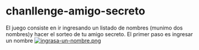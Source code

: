 # chanllenge-amigo-secreto
El juego consiste en ir ingresando un listado de nombres (munimo dos nombres)y hacer el sorteo de tu amigo secreto.
El primer paso es ingresar un nombre
[![ingrasa-un-nombre.png](https://i.postimg.cc/C5cNX2s6/ingrasa-un-nombre.png)](https://postimg.cc/5QFLFnGw)
